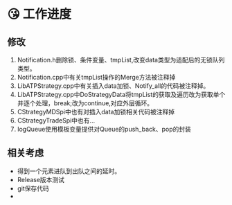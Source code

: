 # 😘 工作进度

## 修改

1. Notification.h删除锁、条件变量、tmpList,改变data类型为适配后的无锁队列类型。
2. Notification.cpp中有关tmpList操作的Merge方法被注释掉
3. LibATPStrategy.cpp中有关插入data加锁、Notify\_all的代码被注释掉。
4. LibATPStrategy.cpp中DoStrategyData将tmpList的获取及遍历改为获取单个并逐个处理，break;改为continue,对应外层循环。
5. CStrategyMDSpi中也有对插入data加锁相关代码被注释掉
6. CStrategyTradeSpi中也有...
7. logQueue使用模板变量提供对Queue的push\_back、pop的封装

## 相关考虑

* 得到一个元素进队到出队之间的延时。
* Release版本测试
* git保存代码
*
